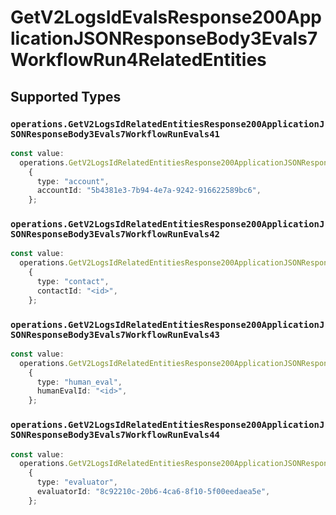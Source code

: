 # GetV2LogsIdEvalsResponse200ApplicationJSONResponseBody3Evals7WorkflowRun4RelatedEntities


## Supported Types

### `operations.GetV2LogsIdRelatedEntitiesResponse200ApplicationJSONResponseBody3Evals7WorkflowRunEvals41`

```typescript
const value:
  operations.GetV2LogsIdRelatedEntitiesResponse200ApplicationJSONResponseBody3Evals7WorkflowRunEvals41 =
    {
      type: "account",
      accountId: "5b4381e3-7b94-4e7a-9242-916622589bc6",
    };
```

### `operations.GetV2LogsIdRelatedEntitiesResponse200ApplicationJSONResponseBody3Evals7WorkflowRunEvals42`

```typescript
const value:
  operations.GetV2LogsIdRelatedEntitiesResponse200ApplicationJSONResponseBody3Evals7WorkflowRunEvals42 =
    {
      type: "contact",
      contactId: "<id>",
    };
```

### `operations.GetV2LogsIdRelatedEntitiesResponse200ApplicationJSONResponseBody3Evals7WorkflowRunEvals43`

```typescript
const value:
  operations.GetV2LogsIdRelatedEntitiesResponse200ApplicationJSONResponseBody3Evals7WorkflowRunEvals43 =
    {
      type: "human_eval",
      humanEvalId: "<id>",
    };
```

### `operations.GetV2LogsIdRelatedEntitiesResponse200ApplicationJSONResponseBody3Evals7WorkflowRunEvals44`

```typescript
const value:
  operations.GetV2LogsIdRelatedEntitiesResponse200ApplicationJSONResponseBody3Evals7WorkflowRunEvals44 =
    {
      type: "evaluator",
      evaluatorId: "8c92210c-20b6-4ca6-8f10-5f00eedaea5e",
    };
```


